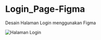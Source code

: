 # Login_Page-Figma
Desain Halaman Login menggunakan Figma       
   
![Halaman Login](https://github.com/user-attachments/assets/b5afdd89-0b04-4274-b39d-0617314af7a9)
